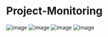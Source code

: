 # Project-Monitoring

![image](https://user-images.githubusercontent.com/103707061/179549997-f29236ee-f013-41bd-869a-f73edc079fd1.png)
![image](https://user-images.githubusercontent.com/103707061/179550079-35251da2-5b3c-4817-8154-8db9432e3856.png)
![image](https://user-images.githubusercontent.com/103707061/179550364-b14632a8-4769-4af0-9f36-1ee8aed858e3.png)
![image](https://user-images.githubusercontent.com/103707061/179550931-52bbedd5-dd78-48a0-8093-6545c1e21f95.png)
